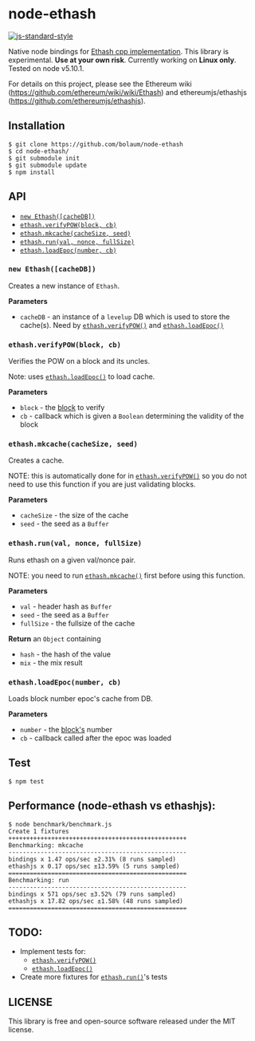 # node-ethash

[![js-standard-style](https://cdn.rawgit.com/feross/standard/master/badge.svg)](https://github.com/feross/standard)

Native node bindings for [Ethash cpp implementation](https://github.com/ethereum/ethash).
This library is experimental. **Use at your own risk**.
Currently working on **Linux only**. Tested on node v5.10.1.

For details on this project, please see the Ethereum wiki (https://github.com/ethereum/wiki/wiki/Ethash)
and ethereumjs/ethashjs (https://github.com/ethereumjs/ethashjs).

## Installation

```
$ git clone https://github.com/bolaum/node-ethash
$ cd node-ethash/
$ git submodule init
$ git submodule update
$ npm install
```

## API

- [`new Ethash([cacheDB])`](#newethashcachedb)
- [`ethash.verifyPOW(block, cb)`](#ethashverifypowblock-cb)
- [`ethash.mkcache(cacheSize, seed)`](#ethashmkcachecachesize-seed)
- [`ethash.run(val, nonce, fullSize)`](#ethashrunval-nonce-fullsize)
- [`ethash.loadEpoc(number, cb)`](#ethashloadepocnumber-cb)

### `new Ethash([cacheDB])`
Creates a new instance of `Ethash`.

**Parameters**
- `cacheDB` - an instance of a `levelup` DB which is used to store the cache(s).
Need by [`ethash.verifyPOW()`](#ethashverifypowblock-cb) and
[`ethash.loadEpoc()`](#ethashloadepocnumber-cb)

### `ethash.verifyPOW(block, cb)`
Verifies the POW on a block and its uncles.

Note: uses [`ethash.loadEpoc()`](#ethashloadepocnumber-cb) to load cache.

**Parameters**  
- `block` - the [block](https://github.com/ethereum/ethereumjs-block) to verify
- `cb` - callback which is given a `Boolean` determining the validity of the block

### `ethash.mkcache(cacheSize, seed)`
Creates a cache.

NOTE: this is automatically done for in
[`ethash.verifyPOW()`](#ethashverifypowblock-cb)
so you do not need to use this function if you are just validating blocks.

**Parameters**
- `cacheSize` - the size of the cache
- `seed` - the seed as a `Buffer`

### `ethash.run(val, nonce, fullSize)`
Runs ethash on a given val/nonce pair.

NOTE: you need to run [`ethash.mkcache()`](#ethashmkcachecachesize-seed)
first before using this function.

**Parameters**
- `val` - header hash as `Buffer`
- `seed` - the seed as a `Buffer`
- `fullSize` - the fullsize of the cache

**Return**
an `Object` containing
- `hash`  - the hash of the value
- `mix` - the mix result

### `ethash.loadEpoc(number, cb)`
Loads block number epoc's cache from DB.

**Parameters**  
- `number` - the [block's](https://github.com/ethereum/ethereumjs-block) number
- `cb` - callback called after the epoc was loaded

## Test
`$ npm test`

## Performance (node-ethash vs ethashjs):
```
$ node benchmark/benchmark.js
Create 1 fixtures
++++++++++++++++++++++++++++++++++++++++++++++++++
Benchmarking: mkcache
--------------------------------------------------
bindings x 1.47 ops/sec ±2.31% (8 runs sampled)
ethashjs x 0.17 ops/sec ±13.59% (5 runs sampled)
==================================================
Benchmarking: run
--------------------------------------------------
bindings x 571 ops/sec ±3.52% (79 runs sampled)
ethashjs x 17.82 ops/sec ±1.58% (48 runs sampled)
==================================================
```

## TODO:
- Implement tests for:
  - [`ethash.verifyPOW()`](#ethashverifypowblock-cb)
  - [`ethash.loadEpoc()`](#ethashloadepocnumber-cb)
- Create more fixtures for [`ethash.run()`](#ethashrunval-nonce-fullsize)'s tests

## LICENSE

This library is free and open-source software released under the MIT license.
